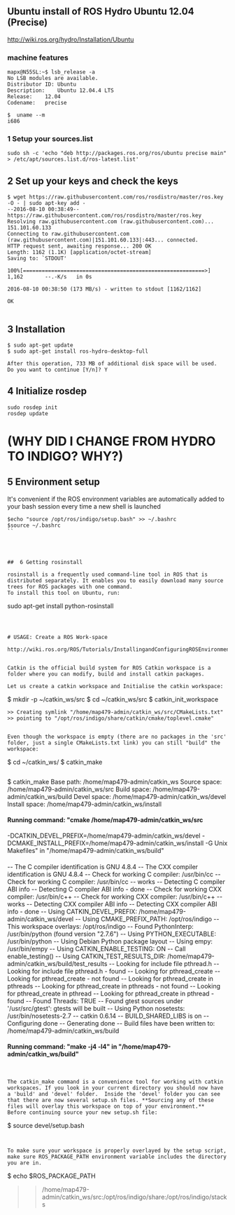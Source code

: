 Ubuntu install of ROS Hydro Ubuntu 12.04 (Precise)
---

http://wiki.ros.org/hydro/Installation/Ubuntu


### machine features

```
mapx@N55SL:~$ lsb_release -a
No LSB modules are available.
Distributor ID:	Ubuntu
Description:	Ubuntu 12.04.4 LTS
Release:	12.04
Codename:	precise
```


```
$  uname --m
i686
```

### 1 Setup your sources.list


```
sudo sh -c 'echo "deb http://packages.ros.org/ros/ubuntu precise main" > /etc/apt/sources.list.d/ros-latest.list'
```

## 2 Set up your keys and check the keys

```
$ wget https://raw.githubusercontent.com/ros/rosdistro/master/ros.key -O - | sudo apt-key add -
--2016-08-10 00:38:49--  https://raw.githubusercontent.com/ros/rosdistro/master/ros.key
Resolving raw.githubusercontent.com (raw.githubusercontent.com)... 151.101.60.133
Connecting to raw.githubusercontent.com (raw.githubusercontent.com)|151.101.60.133|:443... connected.
HTTP request sent, awaiting response... 200 OK
Length: 1162 (1.1K) [application/octet-stream]
Saving to: `STDOUT'

100%[==========================================================>] 1,162       --.-K/s   in 0s      

2016-08-10 00:38:50 (173 MB/s) - written to stdout [1162/1162]

OK


```

## 3 Installation
```
$ sudo apt-get update
$ sudo apt-get install ros-hydro-desktop-full

After this operation, 733 MB of additional disk space will be used.
Do you want to continue [Y/n]? Y

```


## 4 Initialize rosdep

```
sudo rosdep init
rosdep update
```

# (WHY DID I CHANGE FROM HYDRO TO INDIGO?  WHY?)

## 5 Environment setup

It's convenient if the ROS environment variables are automatically
added to your bash session every time a new shell is launched

```
$echo "source /opt/ros/indigo/setup.bash" >> ~/.bashrc
$source ~/.bashrc
``




##  6 Getting rosinstall

rosinstall is a frequently used command-line tool in ROS that is
distributed separately. It enables you to easily download many source
trees for ROS packages with one command.
To install this tool on Ubuntu, run:

```
sudo apt-get install python-rosinstall
```



# USAGE: Create a ROS Work-space

http://wiki.ros.org/ROS/Tutorials/InstallingandConfiguringROSEnvironment


Catkin is the official build system for ROS Catkin workspace is a
folder where you can modify, build and install catkin packages.

Let us create a catkin workspace and Initialise the catkin workspace:

```
$ mkdir -p ~/catkin_ws/src
$ cd ~/catkin_ws/src
$ catkin_init_workspace

    >> Creating symlink "/home/map479-admin/catkin_ws/src/CMakeLists.txt"
    >> pointing to "/opt/ros/indigo/share/catkin/cmake/toplevel.cmake"
```

Even though the workspace is empty (there are no packages in the 'src'
folder, just a single CMakeLists.txt link) you can still "build" the
workspace:

```
$ cd ~/catkin_ws/
$ catkin_make
```

```
$ catkin_make
Base path: /home/map479-admin/catkin_ws
Source space: /home/map479-admin/catkin_ws/src
Build space: /home/map479-admin/catkin_ws/build
Devel space: /home/map479-admin/catkin_ws/devel
Install space: /home/map479-admin/catkin_ws/install
####
#### Running command: "cmake /home/map479-admin/catkin_ws/src
-DCATKIN_DEVEL_PREFIX=/home/map479-admin/catkin_ws/devel
-DCMAKE_INSTALL_PREFIX=/home/map479-admin/catkin_ws/install -G Unix
Makefiles" in "/home/map479-admin/catkin_ws/build"
####
-- The C compiler identification is GNU 4.8.4
-- The CXX compiler identification is GNU 4.8.4
-- Check for working C compiler: /usr/bin/cc
-- Check for working C compiler: /usr/bin/cc -- works
-- Detecting C compiler ABI info
-- Detecting C compiler ABI info - done
-- Check for working CXX compiler: /usr/bin/c++
-- Check for working CXX compiler: /usr/bin/c++ -- works
-- Detecting CXX compiler ABI info
-- Detecting CXX compiler ABI info - done
-- Using CATKIN_DEVEL_PREFIX: /home/map479-admin/catkin_ws/devel
-- Using CMAKE_PREFIX_PATH: /opt/ros/indigo
-- This workspace overlays: /opt/ros/indigo
-- Found PythonInterp: /usr/bin/python (found version "2.7.6")
-- Using PYTHON_EXECUTABLE: /usr/bin/python
-- Using Debian Python package layout
-- Using empy: /usr/bin/empy
-- Using CATKIN_ENABLE_TESTING: ON
-- Call enable_testing()
-- Using CATKIN_TEST_RESULTS_DIR:
/home/map479-admin/catkin_ws/build/test_results
-- Looking for include file pthread.h
-- Looking for include file pthread.h - found
-- Looking for pthread_create
-- Looking for pthread_create - not found
-- Looking for pthread_create in pthreads
-- Looking for pthread_create in pthreads - not found
-- Looking for pthread_create in pthread
-- Looking for pthread_create in pthread - found
-- Found Threads: TRUE
-- Found gtest sources under '/usr/src/gtest': gtests will be built
-- Using Python nosetests: /usr/bin/nosetests-2.7
-- catkin 0.6.14
-- BUILD_SHARED_LIBS is on
-- Configuring done
-- Generating done
-- Build files have been written to: /home/map479-admin/catkin_ws/build
####
#### Running command: "make -j4 -l4" in "/home/map479-admin/catkin_ws/build"
####
```


The catkin_make command is a convenience tool for working with catkin
workspaces. If you look in your current directory you should now have
a 'build' and 'devel' folder.  Inside the 'devel' folder you can see
that there are now several setup.sh files. **Sourcing any of these
files will overlay this workspace on top of your environment.**
Before continuing source your new setup.sh file:

```
$ source devel/setup.bash
```


To make sure your workspace is properly overlayed by the setup script,
make sure ROS_PACKAGE_PATH environment variable includes the directory
you are in.

```
$ echo $ROS_PACKAGE_PATH

   >> /home/map479-admin/catkin_ws/src:/opt/ros/indigo/share:/opt/ros/indigo/stacks
```




